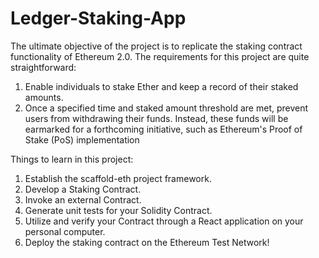 # Ledger-Staking-App

The ultimate objective of the project is to replicate the staking contract functionality of Ethereum 2.0. The requirements for this project are quite straightforward:

1. Enable individuals to stake Ether and keep a record of their staked amounts.
2. Once a specified time and staked amount threshold are met, prevent users from withdrawing their funds. Instead, these funds will be earmarked for a forthcoming initiative, such as Ethereum's Proof of Stake (PoS) implementation

Things to learn in this project:

1. Establish the scaffold-eth project framework.
2. Develop a Staking Contract.
3. Invoke an external Contract.
4. Generate unit tests for your Solidity Contract.
5. Utilize and verify your Contract through a React application on your personal computer.
6. Deploy the staking contract on the Ethereum Test Network!
